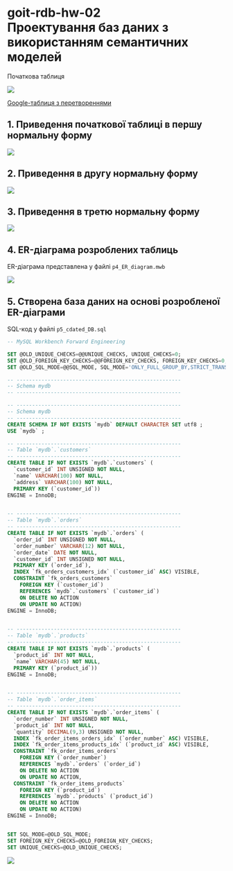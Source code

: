 # goit-rdb-hw-02 <br> Проектування баз даних з використанням семантичних моделей

Початкова таблиця

![](p1_0_init_tble.png)

[Google-таблиця з перетвореннями](https://docs.google.com/spreadsheets/d/1labmFWTjyYytsHjhj_6Agy065wMdWhXTlXE4Wpnu1N8/edit?usp=sharing)

## 1. Приведення початкової таблиці в першу нормальну форму

![](p1_1NF.png)

## 2. Приведення в другу нормальну форму

![](p2_2NF.png)

## 3. Приведення в третю нормальну форму

![](p3_3NF.png)

## 4. ER-діаграма розроблених таблиць

ER-діаграма представлена у файлі `p4_ER_diagram.mwb`

![](p4_ER_diagram.png)

## 5. Створена база даних на основі розробленої ER-діаграми

SQL-код у файлі `p5_cdated_DB.sql`

```SQL
-- MySQL Workbench Forward Engineering

SET @OLD_UNIQUE_CHECKS=@@UNIQUE_CHECKS, UNIQUE_CHECKS=0;
SET @OLD_FOREIGN_KEY_CHECKS=@@FOREIGN_KEY_CHECKS, FOREIGN_KEY_CHECKS=0;
SET @OLD_SQL_MODE=@@SQL_MODE, SQL_MODE='ONLY_FULL_GROUP_BY,STRICT_TRANS_TABLES,NO_ZERO_IN_DATE,NO_ZERO_DATE,ERROR_FOR_DIVISION_BY_ZERO,NO_ENGINE_SUBSTITUTION';

-- -----------------------------------------------------
-- Schema mydb
-- -----------------------------------------------------

-- -----------------------------------------------------
-- Schema mydb
-- -----------------------------------------------------
CREATE SCHEMA IF NOT EXISTS `mydb` DEFAULT CHARACTER SET utf8 ;
USE `mydb` ;

-- -----------------------------------------------------
-- Table `mydb`.`customers`
-- -----------------------------------------------------
CREATE TABLE IF NOT EXISTS `mydb`.`customers` (
  `customer_id` INT UNSIGNED NOT NULL,
  `name` VARCHAR(100) NOT NULL,
  `address` VARCHAR(100) NOT NULL,
  PRIMARY KEY (`customer_id`))
ENGINE = InnoDB;


-- -----------------------------------------------------
-- Table `mydb`.`orders`
-- -----------------------------------------------------
CREATE TABLE IF NOT EXISTS `mydb`.`orders` (
  `order_id` INT UNSIGNED NOT NULL,
  `order_number` VARCHAR(12) NOT NULL,
  `order_date` DATE NOT NULL,
  `customer_id` INT UNSIGNED NOT NULL,
  PRIMARY KEY (`order_id`),
  INDEX `fk_orders_customers_idx` (`customer_id` ASC) VISIBLE,
  CONSTRAINT `fk_orders_customers`
    FOREIGN KEY (`customer_id`)
    REFERENCES `mydb`.`customers` (`customer_id`)
    ON DELETE NO ACTION
    ON UPDATE NO ACTION)
ENGINE = InnoDB;


-- -----------------------------------------------------
-- Table `mydb`.`products`
-- -----------------------------------------------------
CREATE TABLE IF NOT EXISTS `mydb`.`products` (
  `product_id` INT NOT NULL,
  `name` VARCHAR(45) NOT NULL,
  PRIMARY KEY (`product_id`))
ENGINE = InnoDB;


-- -----------------------------------------------------
-- Table `mydb`.`order_items`
-- -----------------------------------------------------
CREATE TABLE IF NOT EXISTS `mydb`.`order_items` (
  `order_number` INT UNSIGNED NOT NULL,
  `product_id` INT NOT NULL,
  `quantity` DECIMAL(9,3) UNSIGNED NOT NULL,
  INDEX `fk_order_items_orders_idx` (`order_number` ASC) VISIBLE,
  INDEX `fk_order_items_products_idx` (`product_id` ASC) VISIBLE,
  CONSTRAINT `fk_order_items_orders`
    FOREIGN KEY (`order_number`)
    REFERENCES `mydb`.`orders` (`order_id`)
    ON DELETE NO ACTION
    ON UPDATE NO ACTION,
  CONSTRAINT `fk_order_items_products`
    FOREIGN KEY (`product_id`)
    REFERENCES `mydb`.`products` (`product_id`)
    ON DELETE NO ACTION
    ON UPDATE NO ACTION)
ENGINE = InnoDB;


SET SQL_MODE=@OLD_SQL_MODE;
SET FOREIGN_KEY_CHECKS=@OLD_FOREIGN_KEY_CHECKS;
SET UNIQUE_CHECKS=@OLD_UNIQUE_CHECKS;

```

![](p5_cdated_DB.png)
